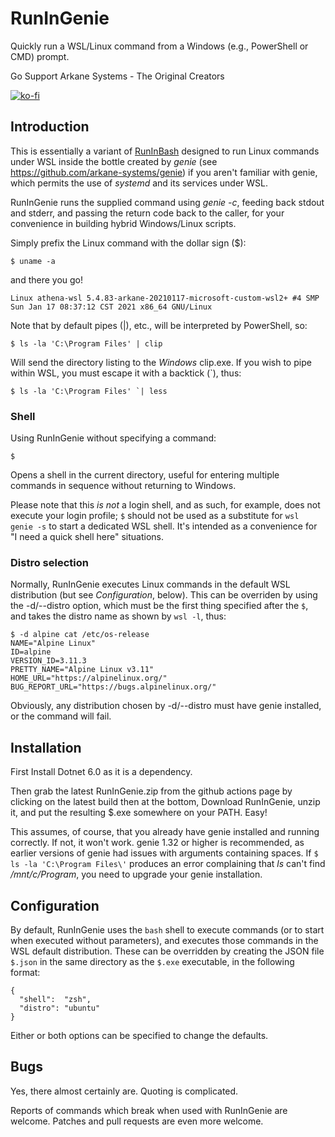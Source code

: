 # RunInGenie
Quickly run a WSL/Linux command from a Windows (e.g., PowerShell or CMD) prompt.


Go Support Arkane Systems - The Original Creators

[![ko-fi](https://www.ko-fi.com/img/githubbutton_sm.svg)](https://ko-fi.com/I3I1VA18)

## Introduction
This is essentially a variant of [RunInBash](https://github.com/neosmart/RunInBash) designed to run Linux commands under WSL inside the bottle created by _genie_ (see https://github.com/arkane-systems/genie) if you aren't familiar with genie, which permits the use of _systemd_ and its services under WSL.

RunInGenie runs the supplied command using _genie -c_, feeding back stdout and stderr, and passing the return code back to the caller, for your convenience in building hybrid Windows/Linux scripts.

Simply prefix the Linux command with the dollar sign ($):

```
$ uname -a
```

and there you go!

```
Linux athena-wsl 5.4.83-arkane-20210117-microsoft-custom-wsl2+ #4 SMP Sun Jan 17 08:37:12 CST 2021 x86_64 GNU/Linux
```

Note that by default pipes (|), etc., will be interpreted by PowerShell, so:

```
$ ls -la 'C:\Program Files' | clip
```

Will send the directory listing to the _Windows_ clip.exe. If you wish to pipe within WSL, you must escape it with a backtick (`), thus:

```
$ ls -la 'C:\Program Files' `| less
```

### Shell

Using RunInGenie without specifying a command:

```
$
```

Opens a shell in the current directory, useful for entering multiple commands in sequence without returning to Windows.

Please note that this _is not_ a login shell, and as such, for example, does not execute your login profile; `$` should not be used as a substitute for `wsl genie -s` to start a dedicated WSL shell. It's intended as a convenience for "I need a quick shell here" situations.

### Distro selection

Normally, RunInGenie executes Linux commands in the default WSL distribution (but see _Configuration_, below). This can be overriden by using the -d/--distro option, which must be the first thing specified after the `$`, and takes the distro name as shown by `wsl -l`, thus:

```
$ -d alpine cat /etc/os-release
NAME="Alpine Linux"
ID=alpine
VERSION_ID=3.11.3
PRETTY_NAME="Alpine Linux v3.11"
HOME_URL="https://alpinelinux.org/"
BUG_REPORT_URL="https://bugs.alpinelinux.org/"
```

Obviously, any distribution chosen by -d/--distro must have genie installed, or the command will fail.

## Installation

First Install Dotnet 6.0 as it is a dependency.

Then grab the latest RunInGenie.zip from the github actions page by clicking on the latest build then at the bottom, Download RunInGenie, unzip it, and put the resulting $.exe somewhere on your PATH. Easy!

This assumes, of course, that you already have genie installed and running correctly. If not, it won't work. genie 1.32 or higher is recommended, as earlier versions of genie had issues with arguments containing spaces. If `$ ls -la 'C:\Program Files\'` produces an error complaining that _ls_ can't find _/mnt/c/Program_, you need to upgrade your genie installation.

## Configuration

By default, RunInGenie uses the `bash` shell to execute commands (or to start when executed without parameters), and executes those commands in the WSL default distribution. These can be overridden by creating the JSON file `$.json` in the same directory as the `$.exe` executable, in the following format:

```
{
  "shell":  "zsh",
  "distro": "ubuntu"
}
```

Either or both options can be specified to change the defaults.

## Bugs

Yes, there almost certainly are. Quoting is complicated.

Reports of commands which break when used with RunInGenie are welcome. Patches and pull requests are even more welcome.
